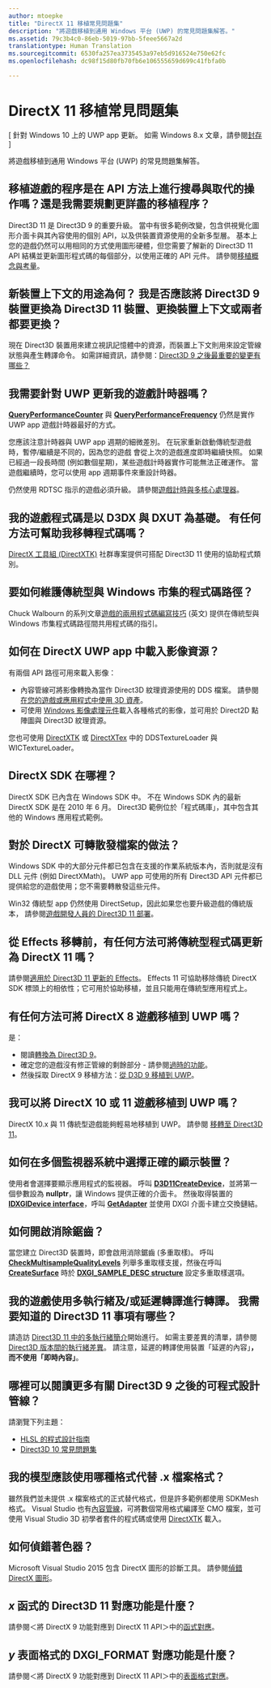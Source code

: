 ```yaml
---
author: mtoepke
title: "DirectX 11 移植常見問題集"
description: "將遊戲移植到通用 Windows 平台 (UWP) 的常見問題集解答。"
ms.assetid: 79c3b4c0-86eb-5019-97bb-5feee5667a2d
translationtype: Human Translation
ms.sourcegitcommit: 6530fa257ea3735453a97eb5d916524e750e62fc
ms.openlocfilehash: dc98f15d80fb70fb6e106555659d699c41fbfa0b

---
```


# DirectX 11 移植常見問題集


\[ 針對 Windows 10 上的 UWP app 更新。 如需 Windows 8.x 文章，請參閱[封存](http://go.microsoft.com/fwlink/p/?linkid=619132) \]


將遊戲移植到通用 Windows 平台 (UWP) 的常見問題集解答。

## 移植遊戲的程序是在 API 方法上進行搜尋與取代的操作嗎？還是我需要規劃更詳盡的移植程序？


Direct3D 11 是 Direct3D 9 的重要升級。 當中有很多範例改變，包含供視覺化圖形介面卡與其內容使用的個別 API，以及供裝置資源使用的全新多型層。 基本上您的遊戲仍然可以用相同的方式使用圖形硬體，但您需要了解新的 Direct3D 11 API 結構並更新圖形程式碼的每個部分，以使用正確的 API 元件。 請參閱[移植概念與考量](porting-considerations.md)。

## 新裝置上下文的用途為何？ 我是否應該將 Direct3D 9 裝置更換為 Direct3D 11 裝置、更換裝置上下文或兩者都要更換？


現在 Direct3D 裝置用來建立視訊記憶體中的資源，而裝置上下文則用來設定管線狀態與產生轉譯命令。 如需詳細資訊，請參閱：[Direct3D 9 之後最重要的變更有哪些？](understand-direct3d-11-1-concepts.md)

##  我需要針對 UWP 更新我的遊戲計時器嗎？


[**QueryPerformanceCounter**](https://msdn.microsoft.com/library/windows/desktop/ms644904) 與 [**QueryPerformanceFrequency**](https://msdn.microsoft.com/library/windows/desktop/ms644905) 仍然是實作 UWP app 遊戲計時器最好的方式。

您應該注意計時器與 UWP app 週期的細微差別。 在玩家重新啟動傳統型遊戲時，暫停/繼續是不同的，因為您的遊戲 會從上次的遊戲進度即時繼續快照。 如果已經過一段長時間 (例如數個星期)，某些遊戲計時器實作可能無法正確運作。 當遊戲繼續時，您可以使用 app 週期事件來重設計時器。

仍然使用 RDTSC 指示的遊戲必須升級。 請參閱[遊戲計時與多核心處理器](https://msdn.microsoft.com/library/windows/desktop/ee417693)。

## 我的遊戲程式碼是以 D3DX 與 DXUT 為基礎。 有任何方法可幫助我移轉程式碼嗎？


[DirectX 工具組 (DirectXTK)](http://go.microsoft.com/fwlink/p/?LinkID=248929) 社群專案提供可搭配 Direct3D 11 使用的協助程式類別。

##  要如何維護傳統型與 Windows 市集的程式碼路徑？


Chuck Walbourn 的系列文章[遊戲的兩用程式碼編寫技巧](http://go.microsoft.com/fwlink/p/?LinkID=286210) (英文) 提供在傳統型與 Windows 市集程式碼路徑間共用程式碼的指引。

##  如何在 DirectX UWP app 中載入影像資源？


有兩個 API 路徑可用來載入影像：

-   內容管線可將影像轉換為當作 Direct3D 紋理資源使用的 DDS 檔案。 請參閱[在您的遊戲或應用程式中使用 3D 資產](https://msdn.microsoft.com/library/windows/apps/hh972446.aspx)。
-   可使用 [Windows 影像處理元件](https://msdn.microsoft.com/library/windows/desktop/ee719902)載入各種格式的影像，並可用於 Direct2D 點陣圖與 Direct3D 紋理資源。

您也可使用 [DirectXTK](http://go.microsoft.com/fwlink/p/?LinkID=248929) 或 [DirectXTex](http://go.microsoft.com/fwlink/p/?LinkID=248926) 中的 DDSTextureLoader 與 WICTextureLoader。

## DirectX SDK 在哪裡？


DirectX SDK 已內含在 Windows SDK 中。 不在 Windows SDK 內的最新 DirectX SDK 是在 2010 年 6 月。 Direct3D 範例位於「程式碼庫」，其中包含其他的 Windows 應用程式範例。

## 對於 DirectX 可轉散發檔案的做法？


Windows SDK 中的大部分元件都已包含在支援的作業系統版本內，否則就是沒有 DLL 元件 (例如 DirectXMath)。 UWP app 可使用的所有 Direct3D API 元件都已提供給您的遊戲使用；您不需要轉散發這些元件。

Win32 傳統型 app 仍然使用 DirectSetup，因此如果您也要升級遊戲的傳統版本， 請參閱[遊戲開發人員的 Direct3D 11 部署](https://msdn.microsoft.com/library/windows/desktop/ee416644)。

## 從 Effects 移轉前，有任何方法可將傳統型程式碼更新為 DirectX 11 嗎？


請參閱[適用於 Direct3D 11 更新的 Effects](http://go.microsoft.com/fwlink/p/?LinkId=271568)。 Effects 11 可協助移除傳統 DirectX SDK 標頭上的相依性；它可用於協助移植，並且只能用在傳統型應用程式上。

##  有任何方法可將 DirectX 8 遊戲移植到 UWP 嗎？


是：

-   閱讀[轉換為 Direct3D 9](https://msdn.microsoft.com/library/windows/desktop/bb204851)。
-   確定您的遊戲沒有修正管線的剩餘部分 - 請參閱[過時的功能](https://msdn.microsoft.com/library/windows/desktop/cc308047)。
-   然後採取 DirectX 9 移植方法：[從 D3D 9 移植到 UWP](walkthrough--simple-port-from-direct3d-9-to-11-1.md)。

##  我可以將 DirectX 10 或 11 遊戲移植到 UWP 嗎？


DirectX 10.x 與 11 傳統型遊戲能夠輕易地移植到 UWP。 請參閱 [移轉至 Direct3D 11](https://msdn.microsoft.com/library/windows/desktop/ff476190)。

## 如何在多個監視器系統中選擇正確的顯示裝置？


使用者會選擇要顯示應用程式的監視器。 呼叫 [**D3D11CreateDevice**](https://msdn.microsoft.com/library/windows/desktop/ff476082)，並將第一個參數設為 **nullptr**，讓 Windows 提供正確的介面卡。 然後取得裝置的 [**IDXGIDevice interface**](https://msdn.microsoft.com/library/windows/desktop/bb174527)，呼叫 [**GetAdapter**](https://msdn.microsoft.com/library/windows/desktop/bb174531) 並使用 DXGI 介面卡建立交換鏈結。

## 如何開啟消除鋸齒？


當您建立 Direct3D 裝置時，即會啟用消除鋸齒 (多重取樣)。 呼叫 [**CheckMultisampleQualityLevels**](https://msdn.microsoft.com/library/windows/desktop/ff476499) 列舉多重取樣支援，然後在呼叫 [**CreateSurface**](https://msdn.microsoft.com/library/windows/desktop/bb174530) 時於 [**DXGI\_SAMPLE\_DESC structure**](https://msdn.microsoft.com/library/windows/desktop/bb173072) 設定多重取樣選項。

## 我的遊戲使用多執行緒及/或延遲轉譯進行轉譯。 我需要知道的 Direct3D 11 事項有哪些？


請造訪 [Direct3D 11 中的多執行緒簡介](https://msdn.microsoft.com/library/windows/desktop/ff476891)開始進行。 如需主要差異的清單，請參閱 [Direct3D 版本間的執行緒差異](https://msdn.microsoft.com/library/windows/desktop/ff476890)。 請注意，延遲的轉譯使用裝置「延遲的內容」**，而不使用「即時內容」**。

## 哪裡可以閱讀更多有關 Direct3D 9 之後的可程式設計管線？


請瀏覽下列主題：

-   [HLSL 的程式設計指南](https://msdn.microsoft.com/library/windows/desktop/bb509635)
-   [Direct3D 10 常見問題集](https://msdn.microsoft.com/library/windows/desktop/ee416643)

## 我的模型應該使用哪種格式代替 .x 檔案格式？


雖然我們並未提供 .x 檔案格式的正式替代格式，但是許多範例都使用 SDKMesh 格式。 Visual Studio 也有[內容管線](https://msdn.microsoft.com/library/windows/apps/hh972446.aspx)，可將數個常用格式編譯至 CMO 檔案，並可使用 Visual Studio 3D 初學者套件的程式碼或使用 [DirectXTK](http://go.microsoft.com/fwlink/p/?LinkID=248929) 載入。

## 如何偵錯著色器？


Microsoft Visual Studio 2015 包含 DirectX 圖形的診斷工具。 請參閱[偵錯 DirectX 圖形](https://msdn.microsoft.com/library/windows/apps/hh315751.aspx)。

##  *x* 函式的 Direct3D 11 對應功能是什麼？


請參閱＜將 DirectX 9 功能對應到 DirectX 11 API＞中的[函式對應](feature-mapping.md#function-mapping)。

##  *y* 表面格式的 DXGI\_FORMAT 對應功能是什麼？


請參閱＜將 DirectX 9 功能對應到 DirectX 11 API＞中的[表面格式對應](feature-mapping.md#surface-format-mapping)。

 

 







<!--HONumber=Jun16_HO4-->


